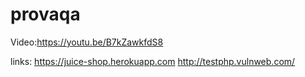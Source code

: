 # provaqa

Video:https://youtu.be/B7kZawkfdS8

links:
https://juice-shop.herokuapp.com
http://testphp.vulnweb.com/
